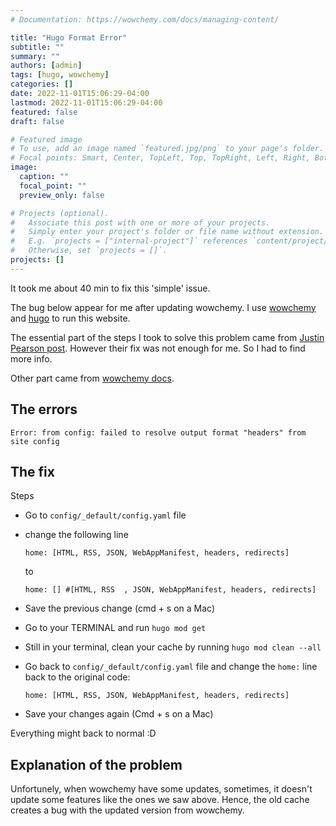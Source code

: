 ```yaml
---
# Documentation: https://wowchemy.com/docs/managing-content/

title: "Hugo Format Error"
subtitle: ""
summary: ""
authors: [admin]
tags: [hugo, wowchemy]
categories: []
date: 2022-11-01T15:06:29-04:00
lastmod: 2022-11-01T15:06:29-04:00
featured: false
draft: false

# Featured image
# To use, add an image named `featured.jpg/png` to your page's folder.
# Focal points: Smart, Center, TopLeft, Top, TopRight, Left, Right, BottomLeft, Bottom, BottomRight.
image:
  caption: ""
  focal_point: ""
  preview_only: false

# Projects (optional).
#   Associate this post with one or more of your projects.
#   Simply enter your project's folder or file name without extension.
#   E.g. `projects = ["internal-project"]` references `content/project/deep-learning/index.md`.
#   Otherwise, set `projects = []`.
projects: []
---
```


It took me about 40 min to fix this 'simple' issue. 

The bug below appear for me after updating wowchemy. I use [wowchemy](https://wowchemy.com/) and [hugo](https://gohugo.io/) to run this website.

The essential part of the steps I took to solve this problem came from [Justin Pearson post](https://user.it.uu.se/~justin/Hugo/post/hugo_module_fail/). However their fix was not enough for me. So I had to find more info.

Other part came from [wowchemy docs](https://wowchemy.com/docs/hugo-tutorials/troubleshooting/#error-failed-to-resolve-output-format).

##  The errors

`Error: from config: failed to resolve output format "headers" from
site config`

## The fix
Steps
- Go to `config/_default/config.yaml` file
- change the following line
  
     `home: [HTML, RSS, JSON, WebAppManifest, headers, redirects]`
      
    to

    `home: [] #[HTML, RSS  , JSON, WebAppManifest, headers, redirects]`
- Save the previous change (cmd + s on a Mac)
- Go to your TERMINAL and run `hugo mod get`
- Still in your terminal, clean your cache by running `hugo mod clean --all`
- Go back to `config/_default/config.yaml` file and change the `home:` line back to the original code:
    
     `home: [HTML, RSS, JSON, WebAppManifest, headers, redirects]`
- Save your changes again (Cmd + s on a Mac)
  

Everything might back to normal :D

## Explanation of the problem

Unfortunely, when wowchemy have some updates, sometimes, it doesn't update some features like the ones we saw above. Hence, the old cache creates a bug with the updated version from wowchemy. 
